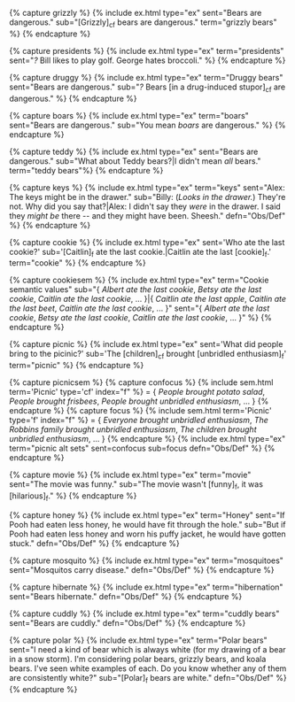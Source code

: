 <!-- Grizzly bears -->
{% capture grizzly %}
{% include ex.html type="ex" sent="Bears are dangerous." sub="[Grizzly]<sub>cf</sub> bears are dangerous." term="grizzly bears" %}
{% endcapture %}

<!-- Presidents -->
{% capture presidents %}
{% include ex.html type="ex" term="presidents" sent="<em>?&nbsp;</em>Bill likes to play golf. George hates broccoli." %}
{% endcapture %}

<!-- Druggy bears -->
{% capture druggy %}
{% include ex.html type="ex" term="Druggy bears" sent="Bears are dangerous." sub="<em>?&nbsp;</em>Bears [in a drug-induced stupor]<sub>cf</sub> are dangerous." %}
{% endcapture %}

<!-- Boars -->
{% capture boars %}
{% include ex.html type="ex" term="boars" sent="Bears are dangerous." sub="You mean <em>boars</em> are dangerous." %}
{% endcapture %}

<!-- Teddy bears -->
{% capture teddy %}
{% include ex.html type="ex" sent="Bears are dangerous." sub="What about Teddy bears?|I didn't mean <em>all</em> bears." term="teddy bears"%}
{% endcapture %}

<!-- Keys -->
{% capture keys %}
{% include ex.html type="ex" term="keys" sent="Alex: The keys might be in the drawer." sub="Billy: (<em>Looks in the drawer.</em>) They're not. Why did you say that?|Alex: I didn't say they <em>were</em> in the drawer. I said they <em>might be</em> there -- and they might have been. Sheesh." defn="Obs/Def" %}
{% endcapture %}

<!-- Cookie -->
{% capture cookie %}
{% include ex.html type="ex" sent='Who ate the last cookie?' sub='[Caitlin]<sub>f</sub> ate the last cookie.|Caitlin ate the last [cookie]<sub>f</sub>.' term="cookie" %} 
{% endcapture %}

<!-- Cookie sem -->
{% capture cookiesem %}
{% include ex.html type="ex" term="Cookie semantic values" sub="{ <em>Albert ate the last cookie</em>, <em>Betsy ate the last cookie</em>, <em>Caitlin ate the last cookie</em>, ... }|{ <em>Caitlin ate the last apple</em>, <em>Caitlin ate the last beet</em>, <em>Caitlin ate the last cookie</em>, ... }" sent="{ <em>Albert ate the last cookie</em>, <em>Betsy ate the last cookie</em>, <em>Caitlin ate the last cookie</em>, ... }" %}
{% endcapture %}

<!-- Picnic -->
{% capture picnic %}
{% include ex.html type="ex" sent='What did people bring to the picinic?' sub='The [children]<sub>cf</sub> brought [unbridled enthusiasm]<sub>f</sub>' term="picnic" %}
{% endcapture %}

<!-- Picnic sem -->
{% capture picnicsem %}
{% capture confocus %}
{% include sem.html term='Picnic' type='cf' index="f" %} = { <em>People brought potato salad</em>, <em>People brought frisbees</em>, <em>People brought unbridled enthusiasm</em>, ... }
{% endcapture %}
{% capture focus %}
{% include sem.html term='Picnic' type='f' index="f" %} = { <em>Everyone brought unbridled enthusiasm</em>, <em>The Robbins family brought unbridled enthusiasm</em>, <em>The children brought unbridled enthusiasm</em>, ... }
{% endcapture %}
{% include ex.html type="ex" term="picnic alt sets" sent=confocus sub=focus defn="Obs/Def" %}
{% endcapture %}

<!-- Movie -->
{% capture movie %}
{% include ex.html type="ex" term="movie" sent="The movie was funny." sub="The movie wasn't [funny]<sub>f</sub>, it was [hilarious]<sub>f</sub>." %}
{% endcapture %}

<!-- Honey -->
{% capture honey %}
{% include ex.html type="ex" term="Honey" sent="If Pooh had eaten less honey, he would have fit through the hole." sub="But if Pooh had eaten less honey and worn his puffy jacket, he would have gotten stuck." defn="Obs/Def" %}
{% endcapture %}

<!-- Mosquitoes -->
{% capture mosquito %}
{% include ex.html type="ex" term="mosquitoes" sent="Mosquitos carry disease." defn="Obs/Def" %}
{% endcapture %}

<!-- Hibernate -->
{% capture hibernate %}
{% include ex.html type="ex" term="hibernation" sent="Bears hibernate." defn="Obs/Def" %}
{% endcapture %}

<!-- Cuddly bears -->
{% capture cuddly %}
{% include ex.html type="ex" term="cuddly bears" sent="Bears are cuddly." defn="Obs/Def" %}
{% endcapture %}

<!-- Polar bears -->
{% capture polar %}
{% include ex.html type="ex" term="Polar bears" sent="I need a kind of bear which is always white (for my drawing of a bear in a snow storm). I'm considering polar bears, grizzly bears, and koala bears. I've seen white examples of each. Do you know whether any of them are consistently white?" sub="[Polar]<sub>f</sub> bears are white." defn="Obs/Def" %}
{% endcapture %}
